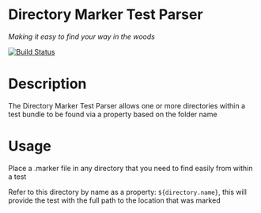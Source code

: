 Directory Marker Test Parser
=======================
*Making it easy to find your way in the woods*

[![Build Status](https://travis-ci.org/testify/DirectoryMarkerTestParser.svg?branch=master)](https://travis-ci.org/testify/DirectoryMarkerTestParser)

# Description
The Directory Marker Test Parser allows one or more directories within a test bundle to be found via a property based on the folder name

# Usage
Place a .marker file in any directory that you need to find easily from within a test

Refer to this directory by name as a property: `${directory.name}`, this will provide the test with the full path to the location that was marked
